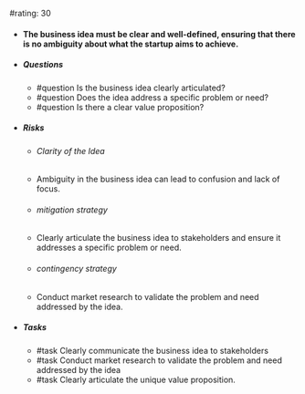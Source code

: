 #rating: 30
- #### The business idea must be clear and well-defined, ensuring that there is no ambiguity about what the startup aims to achieve.
- ##### Questions
  - #question Is the business idea clearly articulated?
  - #question Does the idea address a specific problem or need?
  - #question Is there a clear value proposition?
- ##### Risks

  - ###### Clarity of the Idea
  - Ambiguity in the business idea can lead to confusion and lack of focus.
  - ###### mitigation strategy
  - Clearly articulate the business idea to stakeholders and ensure it addresses a specific problem or need.
  - ###### contingency strategy
  - Conduct market research to validate the problem and need addressed by the idea.
- ##### Tasks
  - #task Clearly communicate the business idea to stakeholders
  - #task  Conduct market research to validate the problem and need addressed by the idea
  - #task  Clearly articulate the unique value proposition.


